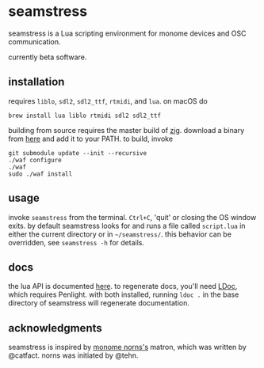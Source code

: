 # seamstress

seamstress is a Lua scripting environment for monome devices and OSC communication.

currently beta software.

## installation

requires `liblo`, `sdl2`, `sdl2_ttf`, `rtmidi`, and `lua`. on macOS do

```
brew install lua liblo rtmidi sdl2 sdl2_ttf
```

building from source requires the master build of [zig](https://github.com/ziglang/zig).
download a binary from [here](https://ziglang.org/download/) and add it to your PATH.
to build, invoke

```
git submodule update --init --recursive
./waf configure
./waf
sudo ./waf install
```

## usage

invoke `seamstress` from the terminal.
`Ctrl+C`, 'quit' or closing the OS window exits.
by default seamstress looks for and runs a file called `script.lua`
in either the current directory or in `~/seamstress/`.
this behavior can be overridden, see `seamstress -h` for details.

## docs

the lua API is documented [here](https://ryleealanza.org/assets/doc/index.html).
to regenerate docs, you'll need [LDoc](https://github.com/lunarmodules/ldoc),
which requires Penlight.
with both installed, running `ldoc .` in the base directory of seamstress will
regenerate documentation.

## acknowledgments

seamstress is inspired by [monome norns's](https://github.com/monome/norns) matron,
which was written by @catfact.
norns was initiated by @tehn.
